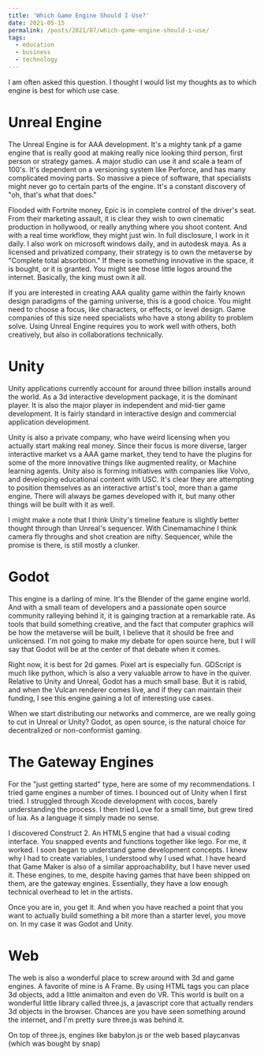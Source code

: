 ```yaml
---
title: 'Which Game Engine Should I Use?'
date: 2021-05-15
permalink: /posts/2021/07/which-game-engine-should-i-use/
tags:
  - education
  - business
  - technology
---
```

I am often asked this question. I thought I would list my thoughts as to which engine is best for which use case.

Unreal Engine
=====
The Unreal Engine is for AAA development. It's a mighty tank pf a game engine that is really good at making really nice looking third person, first person or strategy games. A major studio can use it and scale a team of 100's. It's dependent on a versioning system like Perforce, and has many complicated moving parts. So massive a piece of software, that specialists might never go to certain parts of the engine. It's a constant discovery of "oh, that's what that does."

Flooded with Fortnite money, Epic is in complete control of the driver's seat. From their marketing assault, it is clear they wish to own cinematic production in hollywood, or really anything where you shoot content. And with a real time workflow, they might just win. In full disclosure, I work in it daily. I also work on microsoft windows daily, and in autodesk maya.  As a licensed and privatized company, their strategy is to own the metaverse by "Complete total absorbtion." If there is something innovative in the space, it is bought, or it is granted. You might see those little logos around the internet. Basically, the king must own it all.

If you are interested in creating AAA quality game within the fairly known design paradigms of the gaming universe, this is a good choice. You might need to choose a focus, like characters, or effects, or level design. Game companies of this size need specialists who have a stong ability to problem solve. Using Unreal Engine requires you to work well with others, both creatively, but also in collaborations technically.


Unity
=====
Unity applications currently account for around three billion installs around the world. As a 3d interactive development package, it is the dominant player. It is also the major player in independent and mid-tier game development. It is fairly standard in interactive design and commercial application development.

Unity is also a private company, who have weird licensing when you actually start making real money. Since their focus is more diverse, larger interactive market vs a AAA game market, they tend to have the plugins for some of the more innovative things like augmented reality, or Machine learning agents. Unity also is forming initiatives with companies like Volvo, and developing educational content with USC. It's clear they are attempting to position themselves as an interactive artist's tool, more than a game engine. There will always be games developed with it, but many other things will be built with it as well.

I might make a note that I think Unity's timeline feature is slightly better thought through than Unreal's sequencer. With Cinemamachine I think camera fly throughs and shot creation are nifty. Sequencer, while the promise is there, is still mostly a clunker.

Godot
=====
This engine is a darling of mine. It's the Blender of the game engine world. And with a small team of developers and a passionate open source community ralleying behind it, it is gainging traction at a remarkable rate. As tools that build something creative, and the fact that computer graphics will be how the metaverse will be built, I believe that it should be free and unlicensed. I'm not going to make my debate for open source here, but I will say that Godot will be at the center of that debate when it comes.

Right now, it is best for 2d games. Pixel art is especially fun. GDScript is much like python, which is also a very valuable arrow to have in the quiver. Relative to Unity and Unreal, Godot has a much small base. But it is rabid, and when the Vulcan renderer comes live, and if they can maintain their funding, I see this engine gaining a lot of interesting use cases.

When we start distributing our networks and commerce, are we really going to cut in Unreal or Unity? Godot, as open source, is the natural choice for decentralized or non-conformist gaming.

The Gateway Engines
=====
For the "just getting started" type, here are some of my recommendations. I tried game engines a number of times. I bounced out of Unity when I first tried. I struggled through Xcode development with cocos, barely understanding the process. I then tried Love for a small time, but grew tired of lua. As a language it simply made no sense.

I discovered Construct 2. An HTML5 engine that had a visual coding interface. You snapped events and functions together like lego. For me, it worked. I soon began to understand game development concepts. I knew why I had to create variables, I understood why I used what.
I have heard that Game Maker is also of a similar approachability, but I have never used it. These engines, to me, despite having games that have been shipped on them, are the gateway engines. Essentially, they have a low enough technical overhead to let in the artists. 

Once you are in, you get it. And when you have reached a point that you want to actually build something a bit more than a starter level, you move on. In my case it was Godot and Unity.

Web
=====
The web is also a wonderful place to screw around with 3d and game engines. A favorite of mine is A Frame. By using HTML tags you can place 3d objects, add a little animaiton and even do VR. This world is built on a wonderful little library called three.js, a javascript core that actually renders 3d objects in the browser. Chances are you have seen something around the internet, and I'm pretty sure three.js was behind it.

On top of three.js, engines like babylon.js or the web based playcanvas (which was bought by snap)
